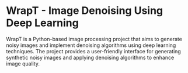 # WrapT - Image Denoising Using Deep Learning
WrapT is a Python-based image processing project that aims to generate noisy images and implement denoising algorithms using deep learning techniques. The project provides a user-friendly interface for generating synthetic noisy images and applying denoising algorithms to enhance image quality.

